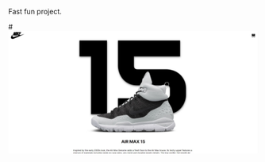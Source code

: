 Fast fun project. 

#![alt text](https://raw.githubusercontent.com/DjordjevicN/imagesRep/master/Screenshot_1.jpg)
